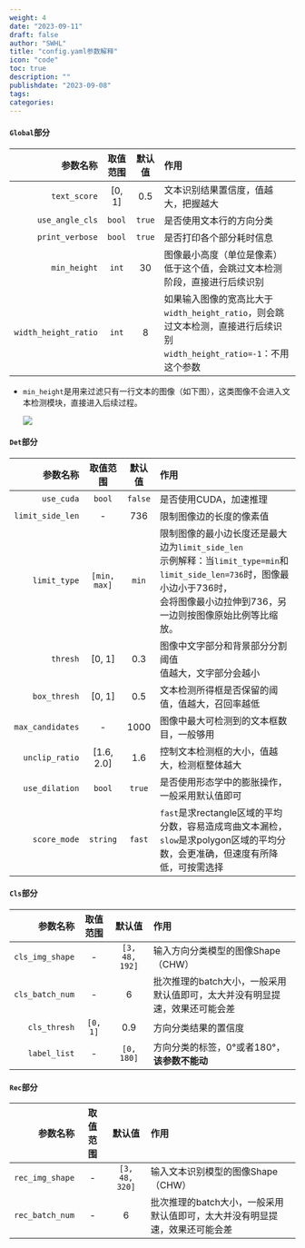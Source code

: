 ```yaml
---
weight: 4
date: "2023-09-11"
draft: false
author: "SWHL"
title: "config.yaml参数解释"
icon: "code"
toc: true
description: ""
publishdate: "2023-09-08"
tags:
categories:
---
```



#### `Global`部分

|    参数名称      | 取值范围   | 默认值   |                       作用                       |
|------------: | :----------: | :-----: | :----------------------------------------------|
| `text_score`  |    [0, 1]    |   0.5   |       文本识别结果置信度，值越大，把握越大       |
| `use_angle_cls`  |  `bool`      |   `true`   |       是否使用文本行的方向分类       |
| `print_verbose`  |    `bool`    |   `true`   |       是否打印各个部分耗时信息       |
| `min_height`  |    `int`    |   30   |       图像最小高度（单位是像素）<br/>低于这个值，会跳过文本检测阶段，直接进行后续识别       |
|`width_height_ratio`| `int`| 8| 如果输入图像的宽高比大于`width_height_ratio`，则会跳过文本检测，直接进行后续识别<br/>`width_height_ratio=-1`：不用这个参数 |

- `min_height`是用来过滤只有一行文本的图像（如下图），这类图像不会进入文本检测模块，直接进入后续过程。

    ![](https://github.com/RapidAI/RapidOCR/releases/download/v1.1.0/single_line_text.jpg)

#### `Det`部分

|    参数名称      | 取值范围   | 默认值   |                       作用                       |
| ------------: | :----------: | :-----: | :----------------------------------------------|
|  `use_cuda`   |    `bool`     | `false` |              是否使用CUDA，加速推理              |
|`limit_side_len`| - | 736 | 限制图像边的长度的像素值 |
|`limit_type`| `[min, max]` | `min` | 限制图像的最小边长度还是最大边为`limit_side_len` <br/> 示例解释：当`limit_type=min`和`limit_side_len=736`时，图像最小边小于736时，<br/>会将图像最小边拉伸到736，另一边则按图像原始比例等比缩放。 |
|  `thresh`      | [0, 1] | 0.3 | 图像中文字部分和背景部分分割阈值<br/>值越大，文字部分会越小 |
|  `box_thresh`  |    [0, 1]    |   0.5   | 文本检测所得框是否保留的阈值，值越大，召回率越低 |
|`max_candidates`| - | 1000 | 图像中最大可检测到的文本框数目，一般够用|
| `unclip_ratio` |  [1.6, 2.0]  |   1.6   |   控制文本检测框的大小，值越大，检测框整体越大   |
|`use_dilation`| `bool` | `true` | 是否使用形态学中的膨胀操作，一般采用默认值即可 |
|`score_mode` | `string`| `fast` | `fast`是求rectangle区域的平均分数，容易造成弯曲文本漏检，`slow`是求polygon区域的平均分数，会更准确，但速度有所降低，可按需选择 |

#### `Cls`部分
|    参数名称      | 取值范围   | 默认值   |                       作用                       |
| ------------: | :----------: | :-----: | :----------------------------------------------|
|`cls_img_shape`| - |`[3, 48, 192]`| 输入方向分类模型的图像Shape（CHW） |
|`cls_batch_num`| - | 6 | 批次推理的batch大小，一般采用默认值即可，太大并没有明显提速，效果还可能会差 |
|`cls_thresh`|`[0, 1]`|0.9| 方向分类结果的置信度|
|`label_list`| - | `[0, 180]` | 方向分类的标签，0°或者180°，**该参数不能动** |

#### `Rec`部分

|    参数名称      | 取值范围   | 默认值   |                       作用                       |
| ------------: | :----------: | :-----: | :----------------------------------------------|
|`rec_img_shape`| - |`[3, 48, 320]`| 输入文本识别模型的图像Shape（CHW） |
|`rec_batch_num`| - | 6 | 批次推理的batch大小，一般采用默认值即可，太大并没有明显提速，效果还可能会差 |
